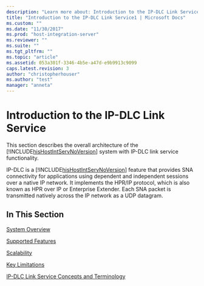 ```yaml
---
description: "Learn more about: Introduction to the IP-DLC Link Service"
title: "Introduction to the IP-DLC Link Service1 | Microsoft Docs"
ms.custom: ""
ms.date: "11/30/2017"
ms.prod: "host-integration-server"
ms.reviewer: ""
ms.suite: ""
ms.tgt_pltfrm: ""
ms.topic: "article"
ms.assetid: 053a301f-3346-4b5e-a47d-e9b9913c9099
caps.latest.revision: 3
author: "christopherhouser"
ms.author: "test"
manager: "anneta"
---
```

# Introduction to the IP-DLC Link Service
This section describes the overall architecture of the [!INCLUDE[hisHostIntServNoVersion](../includes/hishostintservnoversion-md.md)] system with IP-DLC link service functionality.  
  
 IP-DLC is a [!INCLUDE[hisHostIntServNoVersion](../includes/hishostintservnoversion-md.md)] feature that provides SNA connectivity for applications using dependent and independent sessions over a native IP network. It implements the HPR/IP protocol, which is also known as HPR over IP or Enterprise Extender. Each SNA packet is transmitted natively across the IP network as a UDP datagram.  
  
## In This Section  
 [System Overview](../core/system-overview1.md)  
  
 [Supported Features](../core/supported-features2.md)  
  
 [Scalability](../core/scalability1.md)  
  
 [Key Limitations](../core/key-limitations2.md)  
  
 [IP-DLC Link Service Concepts and Terminology](../core/ip-dlc-link-service-concepts-and-terminology1.md)
